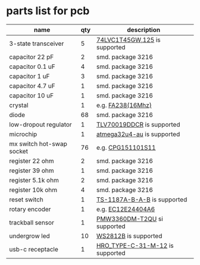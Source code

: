 # parts list for pcb

|name|qty|description|
|---|---|---|
|3-state transceiver|5|[74LVC1T45GW,125](https://assets.nexperia.com/documents/data-sheet/74LVC_LVCH1T45.pdf) is supported|
|capacitor 22 pF|2|smd. package 3216|
|capacitor 0.1 uF|4|smd. package 3216|
|capacitor 1 uF|3|smd. package 3216|
|capacitor 4.7 uF|1|smd. package 3216|
|capacitor 10 uF|1|smd. package 3216|
|crystal|1|e.g. [FA238(16Mhz)](https://support.epson.biz/td/api/doc_check.php?dl=brief_FA-238)|
|diode|68|smd. package 3216|
|low-dropout regulator|1|[TLV70019DDCR](https://www.ti.com/lit/ds/symlink/tlv700.pdf) is supported|
|microchip|1|[atmega32u4-au](https://ww1.microchip.com/downloads/en/DeviceDoc/Atmel-7766-8-bit-AVR-ATmega16U4-32U4_Datasheet.pdf) is supported|
|mx switch hot-swap socket|76|e.g. [CPG151101S11](http://www.kailh.com/en/Products/Ks/HPC/883.html)|
|register 22 ohm|2|smd. package 3216|
|register 39 ohm|1|smd. package 3216|
|register 5.1k ohm|2|smd. package 3216|
|register 10k ohm|4|smd. package 3216|
|reset switch|1|[TS-1187A-B-A-B](https://datasheet.lcsc.com/lcsc/2002271431_XKB-Connectivity-TS-1187A-B-A-B_C318884.pdf) is supported|
|rotary encoder|1|e.g. [EC12E24404A6](https://pdf1.alldatasheet.jp/datasheet-pdf/view/866354/ALPS/EC12E24404A6.html)|
|trackball sensor|1|[PMW3360DM-T2QU](https://d3s5r33r268y59.cloudfront.net/datasheets/9604/2017-05-07-18-19-11/PMS0058-PMW3360DM-T2QU-DS-R1.50-26092016._20161202173741.pdf) si supported|
|undergrow led|10|[WS2812B](https://cdn-shop.adafruit.com/datasheets/WS2812B.pdf) is supported|
|usb-c receptacle|1|[HRO_TYPE-C-31-M-12](https://datasheet.lcsc.com/lcsc/2205251630_Korean-Hroparts-Elec-TYPE-C-31-M-12_C165948.pdf) is supported|
